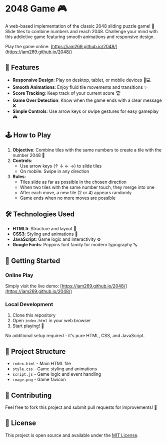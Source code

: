 # 2048 Game 🎮

A web-based implementation of the classic 2048 sliding puzzle game! 🧩 Slide tiles to combine numbers and reach 2048. Challenge your mind with this addictive game featuring smooth animations and responsive design.

Play the game online: [https://iam269.github.io/2048/](https://iam269.github.io/2048/)

## 🎯 Features

- **Responsive Design**: Play on desktop, tablet, or mobile devices 📱💻
- **Smooth Animations**: Enjoy fluid tile movements and transitions ✨
- **Score Tracking**: Keep track of your current score 🏆
- **Game Over Detection**: Know when the game ends with a clear message ❌
- **Simple Controls**: Use arrow keys or swipe gestures for easy gameplay 🎮

## 🕹️ How to Play

1. **Objective**: Combine tiles with the same numbers to create a tile with the number 2048 🎯
2. **Controls**:
   - Use arrow keys (↑ ↓ ← →) to slide tiles
   - On mobile: Swipe in any direction
3. **Rules**:
   - Tiles slide as far as possible in the chosen direction
   - When two tiles with the same number touch, they merge into one
   - After each move, a new tile (2 or 4) appears randomly
   - Game ends when no more moves are possible

## 🛠️ Technologies Used

- **HTML5**: Structure and layout 📄
- **CSS3**: Styling and animations 🎨
- **JavaScript**: Game logic and interactivity ⚙️
- **Google Fonts**: Poppins font family for modern typography 🔤

## 🚀 Getting Started

### Online Play
Simply visit the live demo: [https://iam269.github.io/2048/](https://iam269.github.io/2048/)

### Local Development
1. Clone this repository
2. Open `index.html` in your web browser
3. Start playing! 🎉

No additional setup required - it's pure HTML, CSS, and JavaScript.

## 📁 Project Structure

- `index.html` - Main HTML file
- `style.css` - Game styling and animations
- `script.js` - Game logic and event handling
- `image.png` - Game favicon

## 🤝 Contributing

Feel free to fork this project and submit pull requests for improvements! 🌟

## 📄 License

This project is open source and available under the [MIT License](LICENSE).